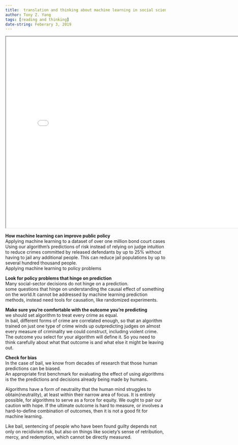 ```yaml
---
title:  translation and thinking about machine learning in social science
author: Tony Z. Yang	
tags: [reading and thinking]
date-string: Feberary 3, 2019
---
```


<iframe src="/images/A Guide to Solving Social Problems with Machine Learning.pdf" width="800" height="600"></iframe> 

<object width="800" height="600" data="/images/Social Problems with Machine Learning.pdf" type="application/pdf">
      <param name="src" value="/images/Social Problems with Machine Learning.pdf">
</object>


**How machine learning can improve public policy**<br>
Applying machine learning to a dataset of over one million bond court cases<br>
Using our algorithm’s predictions of risk instead of relying on judge intuition to reduce crimes committed by released defendants by up to 25% without having to jail any additional people. This can reduce jail populations by up to several hundred thousand people. <br>
Applying machine learning to policy problems<br>

**Look for policy problems that hinge on prediction**<br>
Many social-sector decisions do not hinge on a prediction.<br>some questions that hinge on understanding the causal
effect of something on the world.It cannot be addressed by machine learning prediction methods, instead need tools for causation, like randomized experiments.


**Make sure you’re comfortable with the outcome you’re predicting**<br>
we should set algorithm to treat every crime as equal.<br>
In bail, different forms of crime are correlated enough, so that an algorithm trained on just one type of crime winds up outpredicting judges on almost every measure of criminality we could construct, including violent crime. The outcome you select for your algorithm will define it. So you need to think carefully about what that outcome is and what else it might be leaving out.

**Check for bias**<br>
In the case of bail, we know from decades of research that those human predictions can be biased. <br>
An appropriate first benchmark for evaluating the effect of using algorithms is the the predictions and decisions already being made by humans.

Algorithms have a form of neutrality that the human mind struggles to obtain(neutrality), at least within their narrow area of focus. It is entirely possible, for algorithms to serve as a force for equity. We ought to pair our caution with hope. If the ultimate outcome is hard to measure, or involves a hard-to-define combination of outcomes, then it is not a good fit for machine learning. 

Like bail, sentencing of people who have been found guilty depends not only on recidivism risk, but also on things like society’s sense of retribution, mercy, and redemption, which cannot be directly measured.

